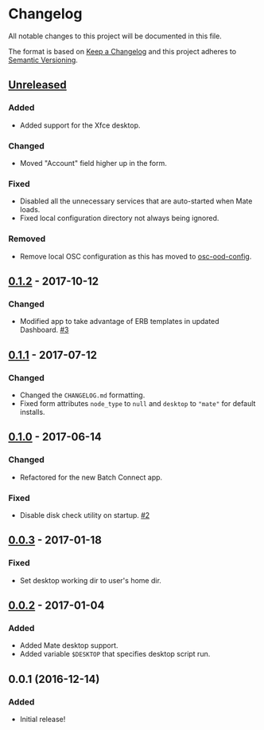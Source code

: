 # Changelog

All notable changes to this project will be documented in this file.

The format is based on [Keep a Changelog](http://keepachangelog.com/en/1.0.0/)
and this project adheres to [Semantic Versioning](http://semver.org/spec/v2.0.0.html).

## [Unreleased]
### Added
- Added support for the Xfce desktop.

### Changed
- Moved "Account" field higher up in the form.

### Fixed
- Disabled all the unnecessary services that are auto-started when Mate loads.
- Fixed local configuration directory not always being ignored.

### Removed
- Remove local OSC configuration as this has moved to
  [osc-ood-config](https://github.com/OSC/osc-ood-config).

## [0.1.2] - 2017-10-12
### Changed
- Modified app to take advantage of ERB templates in updated Dashboard.
  [#3](https://github.com/OSC/bc_desktop/issues/3)

## [0.1.1] - 2017-07-12
### Changed
- Changed the `CHANGELOG.md` formatting.
- Fixed form attributes `node_type` to `null` and `desktop` to `"mate"` for
  default installs.

## [0.1.0] - 2017-06-14
### Changed
- Refactored for the new Batch Connect app.

### Fixed
- Disable disk check utility on startup.
  [#2](https://github.com/OSC/bc_desktop/issues/2)

## [0.0.3] - 2017-01-18
### Fixed
- Set desktop working dir to user's home dir.

## [0.0.2] - 2017-01-04
### Added
- Added Mate desktop support.
- Added variable `$DESKTOP` that specifies desktop script run.

## 0.0.1 (2016-12-14)
### Added
- Initial release!

[Unreleased]: https://github.com/OSC/bc_desktop/compare/v0.1.2...HEAD
[0.1.2]: https://github.com/OSC/bc_desktop/compare/v0.1.1...v0.1.2
[0.1.1]: https://github.com/OSC/bc_desktop/compare/v0.1.0...v0.1.1
[0.1.0]: https://github.com/OSC/bc_desktop/compare/v0.0.3...v0.1.0
[0.0.3]: https://github.com/OSC/bc_desktop/compare/v0.0.2...v0.0.3
[0.0.2]: https://github.com/OSC/bc_desktop/compare/v0.0.1...v0.0.2
